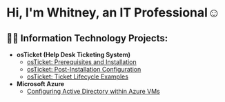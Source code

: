 <h1>Hi, I'm Whitney, an IT Professional</a>☺</h1>

<h2>👨‍💻 Information Technology Projects:</h2>

- <b>osTicket (Help Desk Ticketing System)</b>
  - [osTicket: Prerequisites and Installation](https://github.com/ws1000/osticket-prereqs)
  - [osTicket: Post-Installation Configuration](https://github.com/ws1000/post-install-config)
  - [osTicket: Ticket Lifecycle Examples](https://github.com/ws1000/ticket-lifecycle)
- <b>Microsoft Azure</b>
  - [Configuring Active Directory within Azure VMs](https://github.com/ws1000/configure-ad)
  

